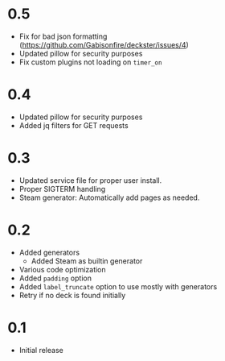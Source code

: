 # 0.5
- Fix for bad json formatting  (https://github.com/Gabisonfire/deckster/issues/4)
- Updated pillow for security purposes
- Fix custom plugins not loading on `timer_on`

# 0.4
- Updated pillow for security purposes
- Added jq filters for GET requests

# 0.3
- Updated service file for proper user install.
- Proper SIGTERM handling
- Steam generator: Automatically add pages as needed.

# 0.2
- Added generators
  - Added Steam as builtin generator
- Various code optimization
- Added `padding` option
- Added `label_truncate` option to use mostly with generators
- Retry if no deck is found initially

# 0.1
- Initial release